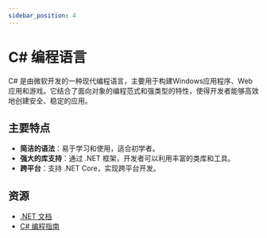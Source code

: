 ```yaml
---
sidebar_position: 4
---
```


# C# 编程语言

C# 是由微软开发的一种现代编程语言，主要用于构建Windows应用程序、Web应用和游戏。它结合了面向对象的编程范式和强类型的特性，使得开发者能够高效地创建安全、稳定的应用。

## 主要特点
- **简洁的语法**：易于学习和使用，适合初学者。
- **强大的库支持**：通过 .NET 框架，开发者可以利用丰富的类库和工具。
- **跨平台**：支持 .NET Core，实现跨平台开发。

## 资源
- [.NET 文档](https://docs.microsoft.com/dotnet/)
- [C# 编程指南](https://docs.microsoft.com/dotnet/csharp/programming-guide/)

